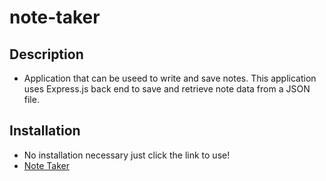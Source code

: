 # note-taker

## Description
* Application that can be useed to write and save notes. This application uses Express.js back end to save and retrieve note data from a JSON file.

## Installation 
* No installation necessary just click the link to use!
* <a href="https://floating-mountain-03397.herokuapp.com/">Note Taker</a>
